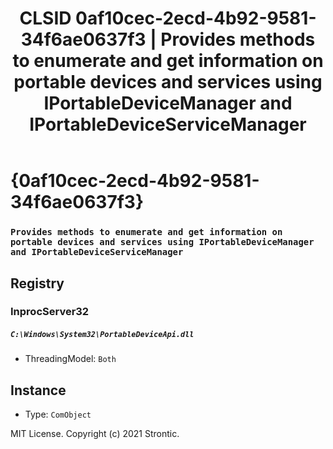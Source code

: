 ﻿---
title: "CLSID 0af10cec-2ecd-4b92-9581-34f6ae0637f3 | Provides methods to enumerate and get information on portable devices and services using IPortableDeviceManager and IPortableDeviceServiceManager"
excerpt: What is COM-Object CLSID 0af10cec-2ecd-4b92-9581-34f6ae0637f3?
---

# {0af10cec-2ecd-4b92-9581-34f6ae0637f3}

### `Provides methods to enumerate and get information on portable devices and services using IPortableDeviceManager and IPortableDeviceServiceManager`

## Registry


### InprocServer32

##### `C:\Windows\System32\PortableDeviceApi.dll`
* ThreadingModel: `Both`

## Instance

* Type: `ComObject`

MIT License. Copyright (c) 2021 Strontic.


